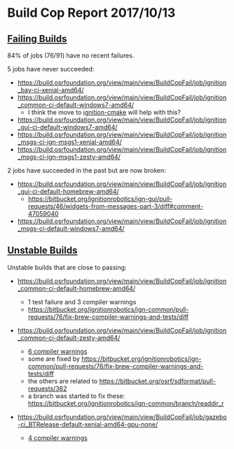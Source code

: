 # Build Cop Report 2017/10/13 #

## [Failing Builds](https://build.osrfoundation.org/view/main/view/BuildCopFail/) ##

84% of jobs (76/91) have no recent failures.

5 jobs have never succeeded:

* https://build.osrfoundation.org/view/main/view/BuildCopFail/job/ignition_bay-ci-xenial-amd64/
* https://build.osrfoundation.org/view/main/view/BuildCopFail/job/ignition_common-ci-default-windows7-amd64/
    * I think the move to [ignition-cmake](https://bitbucket.org/ignitionrobotics/ign-common/pull-requests/69/refactoring-the-cmake-scripts-to-use/diff) will help with this?
* https://build.osrfoundation.org/view/main/view/BuildCopFail/job/ignition_gui-ci-default-windows7-amd64/
* https://build.osrfoundation.org/view/main/view/BuildCopFail/job/ignition_msgs-ci-ign-msgs1-xenial-amd64/
* https://build.osrfoundation.org/view/main/view/BuildCopFail/job/ignition_msgs-ci-ign-msgs1-zesty-amd64/

2 jobs have succeeded in the past but are now broken:

* https://build.osrfoundation.org/view/main/view/BuildCopFail/job/ignition_gui-ci-default-homebrew-amd64/
    * https://bitbucket.org/ignitionrobotics/ign-gui/pull-requests/46/widgets-from-messages-part-3/diff#comment-47059040
* https://build.osrfoundation.org/view/main/view/BuildCopFail/job/ignition_msgs-ci-default-windows7-amd64/

## [Unstable Builds](https://build.osrfoundation.org/view/main/view/BuildCopFail/) ##

Unstable builds that are close to passing:

* https://build.osrfoundation.org/view/main/view/BuildCopFail/job/ignition_common-ci-default-homebrew-amd64/
    * 1 test failure and 3 compiler warnings
    * https://bitbucket.org/ignitionrobotics/ign-common/pull-requests/76/fix-brew-compiler-warnings-and-tests/diff

* https://build.osrfoundation.org/view/main/view/BuildCopFail/job/ignition_common-ci-default-zesty-amd64/
    * [6 compiler warnings](https://build.osrfoundation.org/view/main/view/BuildCopFail/job/ignition_common-ci-default-zesty-amd64/warnings)
    * some are fixed by https://bitbucket.org/ignitionrobotics/ign-common/pull-requests/76/fix-brew-compiler-warnings-and-tests/diff
    * the others are related to https://bitbucket.org/osrf/sdformat/pull-requests/362
    * a branch was started to fix these: https://bitbucket.org/ignitionrobotics/ign-common/branch/readdir_r

* https://build.osrfoundation.org/view/main/view/BuildCopFail/job/gazebo-ci_BTRelease-default-xenial-amd64-gpu-none/
    * [4 compiler warnings](https://build.osrfoundation.org/view/main/view/BuildCopFail/job/gazebo-ci_BTRelease-default-xenial-amd64-gpu-none/warnings)